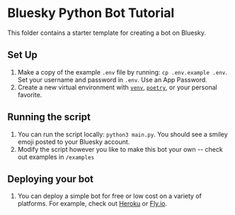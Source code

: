 # Bluesky Python Bot Tutorial

This folder contains a starter template for creating a bot on Bluesky.

## Set Up

1. Make a copy of the example `.env` file by running: `cp .env.example .env`. Set your username and password in `.env`. Use an App Password.
2. Create a new virtual environment with [`venv`](), [`poetry`](), or your personal favorite.

## Running the script 
1. You can run the script locally: `python3 main.py`. You should see a smiley emoji posted to your Bluesky account. 
2. Modify the script however you like to make this bot your own -- check out examples in `/examples`

## Deploying your bot
1. You can deploy a simple bot for free or low cost on a variety of platforms. For example, check out [Heroku](https://devcenter.heroku.com/articles/github-integration) or [Fly.io](https://fly.io/docs/reference/fly-launch/).
